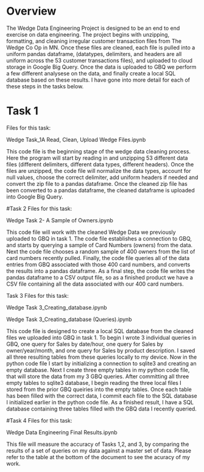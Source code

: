 # Overview

The Wedge Data Engineering Project is designed to be an end to end exercise on data engineering. The project begins with unzipping, formatting, and cleaning irregular customer transaction files from The Wedge Co Op in MN. Once these files are cleaned, each file is pulled into a uniform pandas dataframe, (datatypes, delimiters, and headers are all uniform across the 53 customer transactions files), and uploaded to cloud storage in Google Big Query. Once the data is uploaded to GBQ we perform a few different analysese on the data, and finally create a local SQL database based on these results. I have gone into more detail for each of these steps in the tasks below.

# Task 1 
Files for this task:

Wedge Task_1A Read, Clean, Upload Wedge Files.ipynb

This code file is the beginning stage of the wedge data cleaning process. Here the program will start by reading in and unzipping 53 different data files (different delimiters, different data types, different headers). Once the files are unzipped, the code file will normalize the data types, account for null values, choose the correct delimiter, add uniform headers if needed and convert the zip file to a pandas dataframe. Once the cleaned zip file has been converted to a pandas dataframe, the cleaned dataframe is uploaded into Google Big Query.

#Task 2
Files for this task:

Wedge Task 2- A Sample of Owners.ipynb

This code file will work with the cleaned Wedge Data we previously uploaded to GBQ in task 1. The code file establishes a connection to GBQ, and starts by querying a sample of Card Numbers (owners) from the data. Next the code file chooses a random sample of 400 owners from the list of card numbers recently pulled. Finally, the code file queries all of the data entries from GBQ associated with those 400 card numbers, and converts the results into a pandas dataframe. As a final step, the code file writes the pandas dataframe to a CSV output file, so as a finished product we have a CSV file containing all the data associated with our 400 card numbers.

Task 3
Files for this task:

Wedge Task 3_Creating_database.ipynb

Wedge Task 3_Creating_database (Queries).ipynb

This code file is designed to create a local SQL database from the cleaned files we uploaded into GBQ in task 1. To begin I wrote 3 individual queries in GBQ, one query for Sales by date/hour, one query for Sales by owner/year/month, and one query for Sales by product description. I saved all three resulting tables from these queries locally to my device. Now in the python code file I start by initializing a connection to sqlite3 and creating an empty database. Next I create three empty tables in my python code file, that will store the data from my 3 GBQ queries. After committing all three empty tables to sqlite3 database, I begin reading the three local files I stored from the prior GBQ queiries into the empty tables. Once each table has been filled with the correct data, I commit each file to the SQL database I initialized earlier in the python code file. As a finished result, I have a SQL database containing three tables filled with the GBQ data I recently queried.

#Task 4 
Files for this task:

Wedge Data Engineering Final Results.ipynb

This file will measure the accuracy of Tasks 1,2, and 3, by comparing the results of a set of queries on my data against a master set of data. Please refer to the table at the bottom of the document to see the acuracy of my work. 

